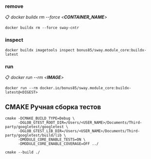 ### remove

📋 *docker buildx rm --force <__CONTAINER_NAME__>*

```console
docker buildx rm --force sway-cntr
```

### inspect

```console
docker buildx imagetools inspect bonus85/sway.module_core:buildx-latest
```

### run

📋 *docker run --rm <__IMAGE__>*

```console
docker run --rm docker.io/bonus85/sway.module_core:buildx-latest@<DIGEST>
```

##  CMAKE Ручная сборка тестов

```console
cmake -DCMAKE_BUILD_TYPE=Debug \
      -DGLOB_GTEST_ROOT_DIR=/Users/<USER_NAME>/Documents/Third-party/googletest/googletest \
      -DGLOB_GTEST_LIB_DIR=/Users/<USER_NAME>/Documents/Third-party/googletest/build/lib \
      -DMODULE_CORE_ENABLE_TESTS=ON \
      -DMODULE_CORE_ENABLE_COVERAGE=OFF ../

cmake --build ./
```

